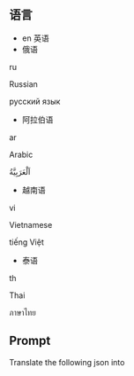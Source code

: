 

## 语言

- en 英语
- 俄语

ru

Russian

русский язык

- 阿拉伯语


ar

Arabic

اَلْعَرَبِيَّةُ

- 越南语

vi

Vietnamese

tiếng Việt


- 泰语

th

Thai

ภาษาไทย


## Prompt

Translate the following json into 




